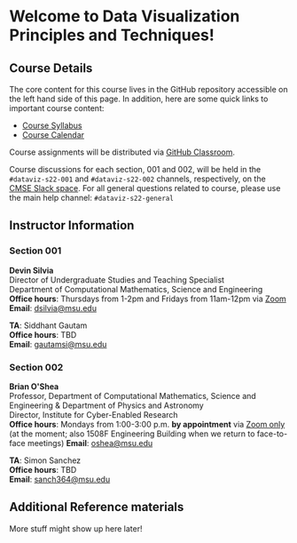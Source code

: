 # Welcome to Data Visualization Principles and Techniques!

## Course Details

The core content for this course lives in the GitHub repository accessible
on the left hand side of this page. In addition, here are some quick links
to important course content:

* [Course Syllabus](https://docs.google.com/document/d/e/2PACX-1vRr8xymLONaAJEk0Hf5gDKp8J0ptIgbKzVWCn6JwEbS_P9I_t8XEYoLpXr-lDGJBe6H3XY-YFA6DpC9/pub)
* [Course Calendar](https://docs.google.com/spreadsheets/d/e/2PACX-1vT_tcT_jhZLUnHzrfy0GYtHQKNU7U-SqXMd85uJZF5Nob2YL21CqA8ZvW4rGyqWaUBcoWkUscf_CSHp/pubhtml?gid=552775605&single=true)

Course assignments will be distributed via
[GitHub Classroom](https://classroom.github.com/).

Course discussions for each section, 001 and 002, will be held in the `#dataviz-s22-001` and `#dataviz-s22-002` channels, respectively, on the
[CMSE Slack space](https://cmse-courses.slack.com). For all general questions related to course, please use the main help channel: `#dataviz-s22-general`

## Instructor Information

### Section 001
**Devin Silvia**  
Director of Undergraduate Studies and Teaching Specialist  
Department of Computational Mathematics, Science and Engineering  
**Office hours**: Thursdays from 1-2pm and Fridays from 11am-12pm via [Zoom](https://msu.zoom.us/j/97536101605)  
**Email**: [dsilvia@msu.edu](mailto:dsilvia@msu.edu)  

**TA**: Siddhant Gautam    
**Office hours**: TBD    
**Email**: [gautamsi@msu.edu](mailto:gautamsi@msu.edu)  

### Section 002
**Brian O'Shea**  
Professor, Department of Computational Mathematics, Science and Engineering & Department of Physics and Astronomy  
Director, Institute for Cyber-Enabled Research  
**Office hours**: Mondays from 1:00-3:00 p.m. **by appointment** via [Zoom only](https://msu.zoom.us/my/bwoshea) (at the moment; also 1508F Engineering Building when we return to face-to-face meetings) 
**Email**: [oshea@msu.edu](mailto:oshea@msu.edu)   

**TA**: Simon Sanchez  
**Office hours**: TBD    
**Email**: [sanch364@msu.edu](mailto:sanch364@msu.edu)  




## Additional Reference materials

More stuff might show up here later!
